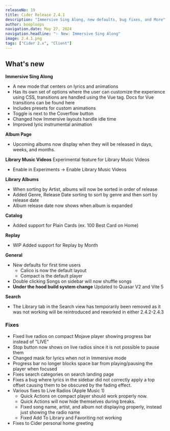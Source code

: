 ```yaml
---
releaseNo: 19
title: Cider Release 2.4.1
description: "Immersive Sing Along, new defaults, bug fixes, and More"
author: booploops
navigation.date: May 27, 2024
navigation.headline: "✨ New: Immersive Sing Along"
image: 2.4.1.png
tags: ["Cider 2.x", "Client"]
---
```


## What's new

**Immersive Sing Along**
  - A new mode that centers on lyrics and animations
  - Has its own set of options where the user can customize the experience using CSS, transitions are handled using the Vue <Transition> tag.  Docs for Vue transitions can be found here
  - Includes presets for custom animations
  - Toggle is next to the Coverflow button
- Changed how Immersive layouts handle idle time
- Improved lyric instrumental animation

**Album Page**
- Upcoming albums now display when they will be released in days, weeks, and months.

**Library Music Videos**
Experimental feature for Library Music Videos
- Enable in Experiments -> Enable Library Music Videos

**Library Albums**
- When sorting by Artist, albums will now be sorted in order of release
- Added Genre, Release Date sorting to sort by genre and then sort by release date
- Album release date now shows when album is expanded

**Catalog**
- Added support for Plain Cards (ex. 100 Best Card on Home)

**Replay**
- WIP Added support for Replay by Month

**General**
- New defaults for first time users
  - Calico is now the default layout
  - Compact is the default player
- Double clicking Songs on sidebar will now shuffle songs
- **Under the hood build system change** Updated to Quasar V2 and Vite 5
 
**Search**
- The Library tab in the Search view has temporarily been removed as it was not working will be reintroduced and reworked in either 2.4.2-2.4.3

### Fixes
- Fixed live radios on compact Mojave player showing progress bar instead of "LIVE"
- Stop button now shows on live radios since it is not possible to pause them
- Changed mask for lyrics when not in Immersive mode
- Progress bar no longer blocks space bar from playing/pausing the player when focused
- Fixes search categories on search landing page
- Fixes a bug where lyrics in the sidebar did not correctly apply a top offset causing them to be obscured by the fading effect.
- Various fixes to Live Radios (Apple Music 1)
  - Quick Actions on compact player should work properly now.
  - Quick Actions will now hide themselves during breaks.
  - Fixed song name, artist, and album not displaying properly, instead just showing the radio name
  - Fixed Add To Library and Favoriting not working
- Fixes to Cider personal home greeting
